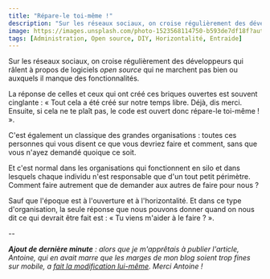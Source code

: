 ```yaml
---
title: "Répare-le toi-même !"
description: "Sur les réseaux sociaux, on croise régulièrement des développeurs qui râlent à propos de logiciels open source qui ne marchent pas bien ou auxquels il manque des fonctionnalités."
image: https://images.unsplash.com/photo-1523568114750-b593de7df18f?auto=format&fit=crop&w=1200&q=80
tags: [Administration, Open source, DIY, Horizontalité, Entraide]
---
```


Sur les réseaux sociaux, on croise régulièrement des développeurs qui râlent à propos de logiciels *open source* qui ne marchent pas bien ou auxquels il manque des fonctionnalités.

La réponse de celles et ceux qui ont créé ces briques ouvertes est souvent cinglante : « Tout cela a été créé sur notre temps libre. Déjà, dis merci. Ensuite, si cela ne te plaît pas, le code est ouvert donc répare-le toi-même ! ».

C'est également un classique des grandes organisations : toutes ces personnes qui vous disent ce que vous devriez faire et comment, sans que vous n'ayez demandé quoique ce soit.

Et c'est normal dans les organisations qui fonctionnent en silo et dans lesquels chaque individu n'est responsable que d'un tout petit périmètre. Comment faire autrement que de demander aux autres de faire pour nous ?

Sauf que l'époque est à l'ouverture et à l'horizontalité. Et dans ce type d'organisation, la seule réponse que nous pouvons donner quand on nous dit ce qui devrait être fait est : « Tu viens m'aider à le faire ? ».

--

_**Ajout de dernière minute** : alors que je m'apprêtais à publier l'article, Antoine, qui en avait marre que les marges de mon blog soient trop fines sur mobile, a [fait la modification lui-même](https://mobile.twitter.com/AntoineAugusti/status/1209390663697129479). Merci Antoine !_
